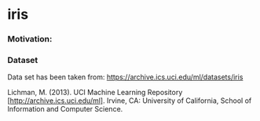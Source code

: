 # iris
### Motivation:

### Dataset
Data set has been taken from: https://archive.ics.uci.edu/ml/datasets/iris

Lichman, M. (2013). UCI Machine Learning Repository [http://archive.ics.uci.edu/ml]. Irvine, CA: University of California, School of Information and Computer Science.






